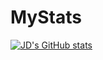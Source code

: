 # MyStats
[![JD's GitHub stats](https://github-readme-stats.vercel.app/api?username=jaydeepyhik)](https://github.com/anuraghazra/github-readme-stats)
